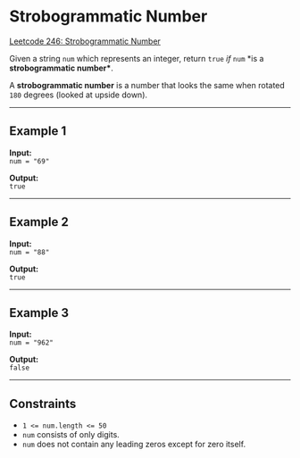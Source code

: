 # Strobogrammatic Number

[Leetcode 246: Strobogrammatic Number](https://leetcode.com/problems/strobogrammatic-number/)

Given a string `num` which represents an integer, return
`true` _if_ `num` \*is a **strobogrammatic number\***.

A **strobogrammatic number** is a number that looks the same
when rotated `180` degrees (looked at upside down).

---

## Example 1

**Input:**  
`num = "69"`

**Output:**  
`true`

---

## Example 2

**Input:**  
`num = "88"`

**Output:**  
`true`

---

## Example 3

**Input:**  
`num = "962"`

**Output:**  
`false`

---

## Constraints

- `1 <= num.length <= 50`
- `num` consists of only digits.
- `num` does not contain any leading zeros except for zero
  itself.
